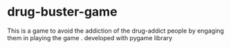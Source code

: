 # drug-buster-game
This is a game to avoid the addiction of the drug-addict people by engaging them in playing the game .
developed with pygame library
